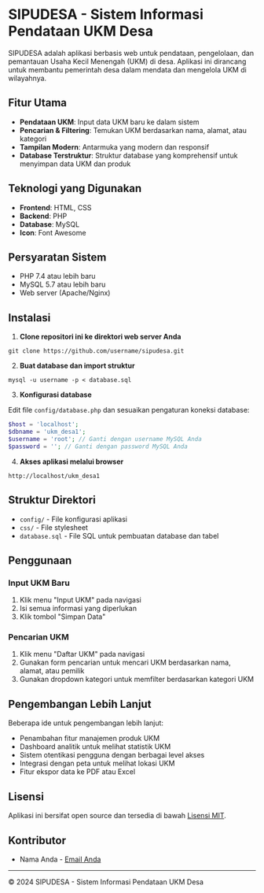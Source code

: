 # SIPUDESA - Sistem Informasi Pendataan UKM Desa

SIPUDESA adalah aplikasi berbasis web untuk pendataan, pengelolaan, dan pemantauan Usaha Kecil Menengah (UKM) di desa. Aplikasi ini dirancang untuk membantu pemerintah desa dalam mendata dan mengelola UKM di wilayahnya.

## Fitur Utama

- **Pendataan UKM**: Input data UKM baru ke dalam sistem
- **Pencarian & Filtering**: Temukan UKM berdasarkan nama, alamat, atau kategori
- **Tampilan Modern**: Antarmuka yang modern dan responsif
- **Database Terstruktur**: Struktur database yang komprehensif untuk menyimpan data UKM dan produk

## Teknologi yang Digunakan

- **Frontend**: HTML, CSS
- **Backend**: PHP
- **Database**: MySQL
- **Icon**: Font Awesome

## Persyaratan Sistem

- PHP 7.4 atau lebih baru
- MySQL 5.7 atau lebih baru
- Web server (Apache/Nginx)

## Instalasi

1. **Clone repositori ini ke direktori web server Anda**

```
git clone https://github.com/username/sipudesa.git
```

2. **Buat database dan import struktur**

```
mysql -u username -p < database.sql
```

3. **Konfigurasi database**

Edit file `config/database.php` dan sesuaikan pengaturan koneksi database:

```php
$host = 'localhost';
$dbname = 'ukm_desa1';
$username = 'root'; // Ganti dengan username MySQL Anda
$password = ''; // Ganti dengan password MySQL Anda
```

4. **Akses aplikasi melalui browser**

```
http://localhost/ukm_desa1
```

## Struktur Direktori

- `config/` - File konfigurasi aplikasi
- `css/` - File stylesheet
- `database.sql` - File SQL untuk pembuatan database dan tabel

## Penggunaan

### Input UKM Baru

1. Klik menu "Input UKM" pada navigasi
2. Isi semua informasi yang diperlukan
3. Klik tombol "Simpan Data"

### Pencarian UKM

1. Klik menu "Daftar UKM" pada navigasi
2. Gunakan form pencarian untuk mencari UKM berdasarkan nama, alamat, atau pemilik
3. Gunakan dropdown kategori untuk memfilter berdasarkan kategori UKM

## Pengembangan Lebih Lanjut

Beberapa ide untuk pengembangan lebih lanjut:

- Penambahan fitur manajemen produk UKM
- Dashboard analitik untuk melihat statistik UKM
- Sistem otentikasi pengguna dengan berbagai level akses
- Integrasi dengan peta untuk melihat lokasi UKM
- Fitur ekspor data ke PDF atau Excel

## Lisensi

Aplikasi ini bersifat open source dan tersedia di bawah [Lisensi MIT](LICENSE).

## Kontributor

- Nama Anda - [Email Anda](mailto:email@example.com)

---

&copy; 2024 SIPUDESA - Sistem Informasi Pendataan UKM Desa 